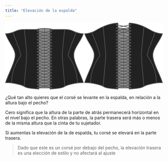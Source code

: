 ```yaml
---
title: "Elevación de la espalda"
---
```


![La opción espalda elevada en Cathrin](./backrise.svg)

¿Qué tan alto quieres que el corsé se levante en la espalda, en relación a la altura bajo el pecho?

Cero significa que la altura de la parte de atrás permanecerá horizontal en el nivel bajo el pecho. En otras palabras, la parte trasera será más o menos de la misma altura que la cinta de tu sujetador.

Si aumentas la elevación de la de espalda, tu corsé se elevará en la parte trasera.

> Dado que este es un corsé por debajo del pecho, la elevación trasera es una elección de estilo y no afectará al ajuste




